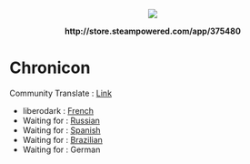 

<p align="center">
    <img src="http://cdn.edgecast.steamstatic.com/steam/apps/375480/header.jpg?t=1513619827">    
</p>
<p align="center">
  <b>http://store.steampowered.com/app/375480</b>
</p>

# Chronicon

Community Translate : <a href="http://steamcommunity.com/app/375480/discussions/0/1692662484255991698/"> Link </a>

- liberodark : <a href="http://steamcommunity.com/app/391730/discussions/0/451850849181153569/"> French </a>
- Waiting for : <a href="http://steamcommunity.com/app/391730/discussions/0/351659808495213242/"> Russian </a>
- Waiting for : <a href="http://steamcommunity.com/app/391730/discussions/0/133255603285038720/"> Spanish </a>
- Waiting for : <a href="http://steamcommunity.com/app/391730/discussions/0/1620599015892125406/"> Brazilian </a>
- Waiting for : German
